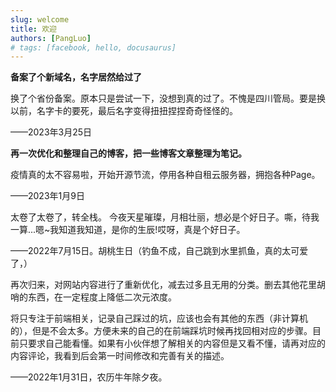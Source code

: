 ```yaml
---
slug: welcome
title: 欢迎
authors: [PangLuo]
# tags: [facebook, hello, docusaurus]
---
```



**备案了个新域名，名字居然给过了**

换了个省份备案。原本只是尝试一下，没想到真的过了。不愧是四川管局。要是换以前，名字卡的要死，最后名字变得扭扭捏捏奇奇怪怪的。

——2023年3月25日

**再一次优化和整理自己的博客，把一些博客文章整理为笔记。**

疫情真的太不容易啦，开始开源节流，停用各种自租云服务器，拥抱各种Page。

——2023年1月9日

太卷了太卷了，转全栈。
今夜天星璀璨，月相壮丽，想必是个好日子。嘶，待我一算...嗯~我知道我知道，是你的生辰!哎呀，真是个好日子。

——2022年7月15日。胡桃生日（钓鱼不成，自己跳到水里抓鱼，真的太可爱了，）

再次归来，对网站内容进行了重新优化，减去过多且无用的分类。删去其他花里胡哨的东西，在一定程度上降低二次元浓度。

将只专注于前端相关，记录自己踩过的坑，应该也会有其他的东西（非计算机的），但是不会太多。方便未来的自己的在前端踩坑时候再找回相对应的步骤。目前只要求自己能看懂。如果有小伙伴想了解相关的内容但是又看不懂，请再对应的内容评论，我看到后会第一时间修改和完善有关的描述。

——2022年1月31日，农历牛年除夕夜。
